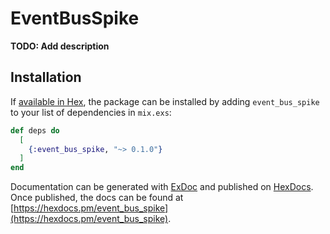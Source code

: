 # EventBusSpike

**TODO: Add description**

## Installation

If [available in Hex](https://hex.pm/docs/publish), the package can be installed
by adding `event_bus_spike` to your list of dependencies in `mix.exs`:

```elixir
def deps do
  [
    {:event_bus_spike, "~> 0.1.0"}
  ]
end
```

Documentation can be generated with [ExDoc](https://github.com/elixir-lang/ex_doc)
and published on [HexDocs](https://hexdocs.pm). Once published, the docs can
be found at [https://hexdocs.pm/event_bus_spike](https://hexdocs.pm/event_bus_spike).

